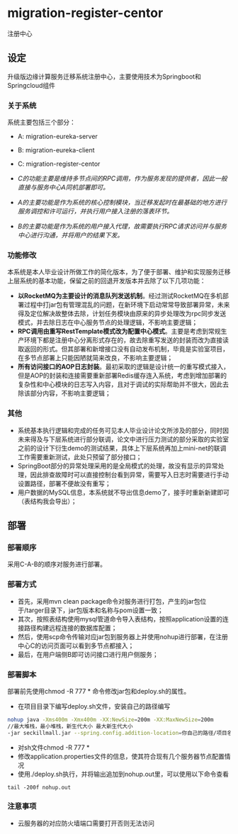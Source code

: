 # migration-register-centor

注册中心

## 设定

升级版边缘计算服务迁移系统注册中心，主要使用技术为Springboot和Springcloud组件

### 关于系统

系统主要包括三个部分：
- A: migration-eureka-server
- B: migration-eureka-client
- C: migration-register-centor

- *C的功能主要是维持多节点间的RPC调用，作为服务发现的提供者，因此一般直接与服务中心A同机部署即可。*
- *A的主要功能是作为系统的核心控制模块，当迁移发起时在最基础的地方进行服务调控和许可运行，并执行用户接入注册的落表环节。*
- *B的主要功能是作为系统的用户接入代理，故需要执行RPC请求访问并与服务中心进行沟通，并将用户的结果下发。*

### 功能修改

本系统是本人毕业设计所做工作的简化版本，为了便于部署、维护和实现服务迁移上层系统的基本功能，保留之前的回退开发版本并去除了以下几项功能：
- **以RocketMQ为主要设计的消息队列发送机制**。经过测试RocketMQ在多机部署过程中打jar包有管理混乱的问题，在新环境下启动常常导致部署异常，未来得及定位解决故整体去除，计划任务模块由原来的异步处理改为rpc同步发送模式，并去除日志在中心服务节点的处理逻辑，不影响主要逻辑；
- **RPC调用由重写RestTemplate模式改为配置中心模式**。主要是考虑到常规生产环境下都是注册中心分离形式存在的，故去除重写发送的封装而改为直接读取返回的形式。但其部署和新增接口没有自动发布机制，毕竟是实验室项目，在多节点部署上只能因陋就简来改良，不影响主要逻辑；
- **所有访问接口的AOP日志封装**。最初采取的逻辑是设计统一的重写模式接入，但是AOP的封装和连接需要重新部署Redis缓存连入系统，考虑到增加部署的复杂性和中心模块的日志写入内容，且对于调试的实际帮助并不很大，因此去除该部分内容，不影响主要逻辑；

### 其他

- 系统基本执行逻辑和完成的任务可见本人毕业设计论文所涉及的部分，同时因未来得及与下层系统进行部分联调，论文中进行压力测试的部分采取的实验室之前的设计下衍生demo的测试结果，具体上下层系统再加上mini-net的联调工作需要重新测试，此处只预留了部分接口；
- SpringBoot部分的异常处理采用的是全局模式的处理，故没有显示的异常处理，因此排查故障时可以直接控制台看到异常，需要写入日志时需要进行手动设置路径，部署不便故没有重写；
- 用户数据的MySQL信息，本系统就不导出信息demo了，接手时重新新建即可（表结构我会导出）；

## 部署

### 部署顺序

采用C-A-B的顺序对服务进行部署。

### 部署方式

- 首先，采用mvn clean package命令对服务进行打包，产生的jar包位于/targer目录下，jar包版本和名称与pom设置一致；
- 其次，按照表结构使用mysql管道命令导入表结构，按照application设置的连接路径构建远程连接的数据库配置；
- 然后，使用scp命令传输对应jar包到服务器上并使用nohup进行部署，在注册中心C的访问页面可以看到多节点都接入；
- 最后，在用户端侧B即可访问接口进行用户侧服务；


### 部署脚本

部署前先使用chmod -R 777 * 命令修改jar包和deploy.sh的属性。

- 在项目目录下编写deploy.sh文件，安装自己的路径编写
```sh
nohup java -Xms400m -Xmx400m -XX:NewSize=200m -XX:MaxNewSize=200m
//最大堆栈，最小堆栈，新生代大小 最大新生代大小
-jar seckillmall.jar --spring.config.addition-location=你自己的路径/项目名称/application.properties
```
- 对sh文件chmod  -R 777 *
- 修改application.properties文件的信息，使其符合现有几个服务器节点配置情况
- 使用./deploy.sh执行，并将输出追加到nohup.out里，可以使用以下命令查看
```shell
tail -200f nohup.out
```

### 注意事项

- 云服务器的对应防火墙端口需要打开否则无法访问
